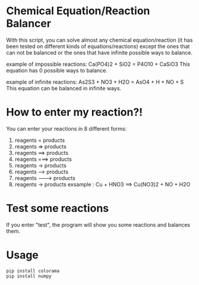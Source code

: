 # Chemical Equation/Reaction Balancer
With this script, you can solve almost any chemical equation/reaction (it has been tested on different kinds of equations/reactions) except the ones that can not be balanced or the ones that have infinite possible ways to balance.

example of impossible reactions: Ca(PO4)2 + SiO2 = P4O10 + CaSiO3 
This equation has 0 possible ways to balance.

example of infinite reactions: As2S3 + NO3 + H2O = AsO4 + H + NO + S 
This equation can be balanced in infinite ways.

# How to enter my reaction?!
You can enter your reactions in 8 different forms:

1) reagents = products
2) reagents => products
3) reagents ==> products
4) reagents ===> products
5) reagents -> products
6) reagents --> products
7) reagents ---> products
8) reagents → products
exsample : Cu + HNO3 ==> Cu(NO3)2 + NO + H2O

# Test some reactions
If you enter "test", the program will show you some reactions and balances them.

# Usage 
```
pip install colorama
pip install numpy
```
